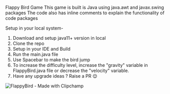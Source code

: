 Flappy Bird Game
This game is built is Java using java.awt and javax.swing packages
The code also has inline comments to explain the functionality of code packages

Setup in your local system-
1. Download and setup java11+ version in local
2. Clone the repo
3. Setup in your IDE and Build
4. Run the main.java file
5. Use Spacebar to make the bird jump
6. To increase the difficulty level, increase the "gravity" variable in FlappyBird.java file or decrease the "velocity" variable.
7. Have any upgrade ideas ? Raise a PR 😌


![FlappyBird - Made with Clipchamp](https://github.com/shikha-999/FlappyBirdGame/assets/89742115/fad36359-9c44-4031-97e2-2aebe5432817)
